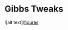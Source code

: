 # Gibbs Tweaks

![alt text]([figures](https://github.com/Populustremuloides/MCMC3/figres/Figure_1_faculty_estimated_sigmas.png)
